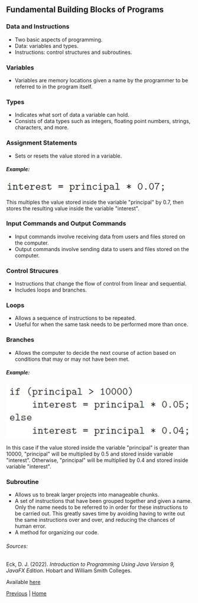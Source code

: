 
## Fundamental Building Blocks of Programs

### Data and Instructions

- Two basic aspects of programming.
- Data: variables and types.
- Instructions: control structures and subroutines.

### Variables

- Variables are memory locations given a name by the programmer to be referred to in the program itself.

### Types

- Indicates what sort of data a variable can hold.
- Consists of data types such as integers, floating point numbers, strings, characters, and more.

### Assignment Statements

- Sets or resets the value stored in a variable.

##### Example:

![Example of an Assignment Statement](/images/assignment-statement-example.jpg)

This multiples the value stored inside the variable "principal" by 0.7, then stores the resulting value inside the variable "interest".

### Input Commands and Output Commands

- Input commands involve receiving data from users and files stored on the computer.
- Output commands involve sending data to users and files stored on the computer.

### Control Strucures

- Instructions that change the flow of control from linear and sequential.
- Includes loops and branches.

### Loops

- Allows a sequence of instructions to be repeated.
- Useful for when the same task needs to be performed more than once.

### Branches

- Allows the computer to decide the next course of action based on conditions that may or may not have been met.

##### Example:

![Example of a Branch Control Structure](/images/branch-example.jpg)

In this case if the value stored inside the variable "principal" is greater than 10000, "principal" will be multiplied by 0.5 and stored inside variable "interest". Otherwise, "principal" will be multiplied by 0.4 and stored inside variable "interest".

### Subroutine

- Allows us to break larger projects into manageable chunks.
- A set of instructions that have been grouped together and given a name. Only the name needs to be referred to in order for these instructions to be carried out. This greatly saves time by avoiding having to write out the same instructions over and over, and reducing the chances of human error.
- A method for organizing our code.

###### Sources:

Eck, D. J. (2022). *Introduction to Programming Using Java Version 9, JavaFX Edition.* Hobart and William Smith Colleges.

Available [here](https://math.hws.edu/javanotes/?fbclid=IwAR3V0pxqmqNeSpasvbbVrx-RAylNmYW7yYnD2q8-1nJMHErQxynK27MNOhw)

[Previous](/topics/introduction-to-java-programming/java-virtual-machine.md) | [Home](/readme.md)